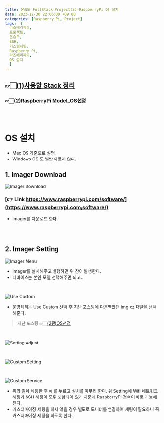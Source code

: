 ```yaml
---
title: 온습도 FullStack Project(3)-RaspberryPi OS 설치
date: 2023-12-30 22:06:00 +09:00
categories: [Raspberry Pi, Project]
tags:  [
  라즈베리파이, 
  프로젝트, 
  온습도, 
  SSH, 
  커스텀세팅, 
  Raspberry Pi, 
  라즈베리파이, 
  OS 설치
  ]
---
```


## 👉🏻[(1)사용할 Stack 정리](https://yuribini.github.io/posts/%EC%98%A8%EC%8A%B5%EB%8F%84-FullStack-Project-%EA%B0%81-Stack%EC%97%90-%EB%8C%80%ED%95%B4/)

### 👉🏻[(2)RaspberryPi Model_OS선정](https://yuribini.github.io/posts/%EC%98%A8%EC%8A%B5%EB%8F%84-FullStack-Project(2)-RaspberryPi-Model-,-OS%EC%84%A0%EC%A0%95/)

<br>
<br>

# OS 설치
- Mac OS 기준으로 설명.
- Windows OS 도 별반 다르지 않다.

## 1. Imager Download
![Imager Download](/images/Imager_Download.png)
### [👉 Link https://www.raspberrypi.com/software/](https://www.raspberrypi.com/software/)
- Imager를 다운로드 한다.

<br>
<br>

## 2. Imager Setting
![Imager Menu](/images/Imager_Menu.png)
- Imager를 설치해주고 실행하면 위 창이 발생한다.
- 디바이스는 본인 모델 선택해주면 되고..

<br>

![Use Custom](/images/Use_Custom.png)
- 운영체제는 Use Custom 선택 후 지난 포스팅에 다운받았던 img.xz 파일을 선택해준다.
>지난 포스팅 👉🏻[(2편)OS선정](https://yuribini.github.io/posts/%EC%98%A8%EC%8A%B5%EB%8F%84-FullStack-Project(2)-RaspberryPi-Model-,-OS%EC%84%A0%EC%A0%95/)

<br>

![Setting Adjust](/images/Setting_Adjust.png)

<br>

![Custom Setting](/images/Custom_Setting.png)

<br>

![Custom Service](/images/Custom_Service.png)

- 위와 같이 세팅한 후 `예` 를 누르고 설치를 마무리 한다. 위 Setting에 Wifi 네트워크 세팅과 SSH 세팅이 모두 포함되어 있기 때문에 RaspberryPi 접속이 바로 가능해진다.
- 커스터마이징 세팅을 하지 않을 경우 별도로 모니터를 연결하여 세팅이 필요하니 꼭 커스터마이징 세팅을 하도록 한다.